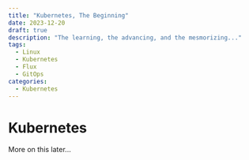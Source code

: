 ```yaml
---
title: "Kubernetes, The Beginning"
date: 2023-12-20
draft: true
description: "The learning, the advancing, and the mesmorizing..."
tags:
  - Linux
  - Kubernetes
  - Flux
  - GitOps
categories:
  - Kubernetes
---
```


# Kubernetes

More on this later...
